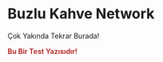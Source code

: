 # Buzlu Kahve Network
Çok Yakında Tekrar Burada!
<p style="text-align: left;"><strong><span style="color: rgb(184, 49, 47);">Bu Bir Test Yazısıdır!</span></strong></p>
